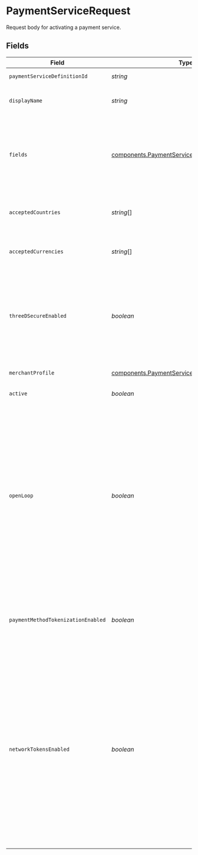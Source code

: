 # PaymentServiceRequest

Request body for activating a payment service.


## Fields

| Field                                                                                                                                                                                                                                                                                                                                                                                                                                                                                                                           | Type                                                                                                                                                                                                                                                                                                                                                                                                                                                                                                                            | Required                                                                                                                                                                                                                                                                                                                                                                                                                                                                                                                        | Description                                                                                                                                                                                                                                                                                                                                                                                                                                                                                                                     | Example                                                                                                                                                                                                                                                                                                                                                                                                                                                                                                                         |
| ------------------------------------------------------------------------------------------------------------------------------------------------------------------------------------------------------------------------------------------------------------------------------------------------------------------------------------------------------------------------------------------------------------------------------------------------------------------------------------------------------------------------------- | ------------------------------------------------------------------------------------------------------------------------------------------------------------------------------------------------------------------------------------------------------------------------------------------------------------------------------------------------------------------------------------------------------------------------------------------------------------------------------------------------------------------------------- | ------------------------------------------------------------------------------------------------------------------------------------------------------------------------------------------------------------------------------------------------------------------------------------------------------------------------------------------------------------------------------------------------------------------------------------------------------------------------------------------------------------------------------- | ------------------------------------------------------------------------------------------------------------------------------------------------------------------------------------------------------------------------------------------------------------------------------------------------------------------------------------------------------------------------------------------------------------------------------------------------------------------------------------------------------------------------------- | ------------------------------------------------------------------------------------------------------------------------------------------------------------------------------------------------------------------------------------------------------------------------------------------------------------------------------------------------------------------------------------------------------------------------------------------------------------------------------------------------------------------------------- |
| `paymentServiceDefinitionId`                                                                                                                                                                                                                                                                                                                                                                                                                                                                                                    | *string*                                                                                                                                                                                                                                                                                                                                                                                                                                                                                                                        | :heavy_check_mark:                                                                                                                                                                                                                                                                                                                                                                                                                                                                                                              | The ID of the payment service to use.                                                                                                                                                                                                                                                                                                                                                                                                                                                                                           | stripe-card                                                                                                                                                                                                                                                                                                                                                                                                                                                                                                                     |
| `displayName`                                                                                                                                                                                                                                                                                                                                                                                                                                                                                                                   | *string*                                                                                                                                                                                                                                                                                                                                                                                                                                                                                                                        | :heavy_check_mark:                                                                                                                                                                                                                                                                                                                                                                                                                                                                                                              | A custom name for the payment service. This will be shown in the Admin UI.                                                                                                                                                                                                                                                                                                                                                                                                                                                      | Stripe (Main)                                                                                                                                                                                                                                                                                                                                                                                                                                                                                                                   |
| `fields`                                                                                                                                                                                                                                                                                                                                                                                                                                                                                                                        | [components.PaymentServiceRequestFields](../../models/components/paymentservicerequestfields.md)[]                                                                                                                                                                                                                                                                                                                                                                                                                              | :heavy_check_mark:                                                                                                                                                                                                                                                                                                                                                                                                                                                                                                              | A list of fields, each containing a key-value pair for each field defined by the definition for this payment service e.g. for stripe-card `secret_key` is required and so must be sent within this field.                                                                                                                                                                                                                                                                                                                       |                                                                                                                                                                                                                                                                                                                                                                                                                                                                                                                                 |
| `acceptedCountries`                                                                                                                                                                                                                                                                                                                                                                                                                                                                                                             | *string*[]                                                                                                                                                                                                                                                                                                                                                                                                                                                                                                                      | :heavy_check_mark:                                                                                                                                                                                                                                                                                                                                                                                                                                                                                                              | A list of countries that this payment service needs to support in ISO two-letter code format.                                                                                                                                                                                                                                                                                                                                                                                                                                   | [<br/>"US",<br/>"GB",<br/>"DE"<br/>]                                                                                                                                                                                                                                                                                                                                                                                                                                                                                            |
| `acceptedCurrencies`                                                                                                                                                                                                                                                                                                                                                                                                                                                                                                            | *string*[]                                                                                                                                                                                                                                                                                                                                                                                                                                                                                                                      | :heavy_check_mark:                                                                                                                                                                                                                                                                                                                                                                                                                                                                                                              | A list of currencies that this payment service needs to support in ISO 4217 three-letter code format.                                                                                                                                                                                                                                                                                                                                                                                                                           | [<br/>"EUR",<br/>"USD",<br/>"GBP"<br/>]                                                                                                                                                                                                                                                                                                                                                                                                                                                                                         |
| `threeDSecureEnabled`                                                                                                                                                                                                                                                                                                                                                                                                                                                                                                           | *boolean*                                                                                                                                                                                                                                                                                                                                                                                                                                                                                                                       | :heavy_minus_sign:                                                                                                                                                                                                                                                                                                                                                                                                                                                                                                              | Defines if 3-D Secure is enabled for the service (can only be<br/>enabled if the payment service definition supports<br/>the `three_d_secure_hosted` feature).<br/>This does not affect pass through 3-D Secure data.                                                                                                                                                                                                                                                                                                           | true                                                                                                                                                                                                                                                                                                                                                                                                                                                                                                                            |
| `merchantProfile`                                                                                                                                                                                                                                                                                                                                                                                                                                                                                                               | [components.PaymentServiceRequestMerchantProfile](../../models/components/paymentservicerequestmerchantprofile.md)                                                                                                                                                                                                                                                                                                                                                                                                              | :heavy_minus_sign:                                                                                                                                                                                                                                                                                                                                                                                                                                                                                                              | Configuration for each supported card scheme.                                                                                                                                                                                                                                                                                                                                                                                                                                                                                   |                                                                                                                                                                                                                                                                                                                                                                                                                                                                                                                                 |
| `active`                                                                                                                                                                                                                                                                                                                                                                                                                                                                                                                        | *boolean*                                                                                                                                                                                                                                                                                                                                                                                                                                                                                                                       | :heavy_minus_sign:                                                                                                                                                                                                                                                                                                                                                                                                                                                                                                              | Defines if this service is currently active or not.                                                                                                                                                                                                                                                                                                                                                                                                                                                                             | true                                                                                                                                                                                                                                                                                                                                                                                                                                                                                                                            |
| `openLoop`                                                                                                                                                                                                                                                                                                                                                                                                                                                                                                                      | *boolean*                                                                                                                                                                                                                                                                                                                                                                                                                                                                                                                       | :heavy_minus_sign:                                                                                                                                                                                                                                                                                                                                                                                                                                                                                                              | Defines if the service works as an open-loop service. This feature<br/>can only be enabled if the PSP is set up to accept previous scheme<br/>transaction IDs.<br/><br/>If this value is not provided or is set to `null`, it will be set<br/>to the value of `open_loop` in the payment service definition.<br/><br/>If `open_loop_toggle` is `false` in the payment service definition,<br/>`open_loop` should either not be provided or set to `null`, or it<br/>will fail with a validation error.                          | true                                                                                                                                                                                                                                                                                                                                                                                                                                                                                                                            |
| `paymentMethodTokenizationEnabled`                                                                                                                                                                                                                                                                                                                                                                                                                                                                                              | *boolean*                                                                                                                                                                                                                                                                                                                                                                                                                                                                                                                       | :heavy_minus_sign:                                                                                                                                                                                                                                                                                                                                                                                                                                                                                                              | Defines if tokenization is enabled for the service. This feature<br/>can only be enabled if the payment service is NOT set as `open_loop`<br/>and the PSP is set up to tokenize.                                                                                                                                                                                                                                                                                                                                                | true                                                                                                                                                                                                                                                                                                                                                                                                                                                                                                                            |
| `networkTokensEnabled`                                                                                                                                                                                                                                                                                                                                                                                                                                                                                                          | *boolean*                                                                                                                                                                                                                                                                                                                                                                                                                                                                                                                       | :heavy_minus_sign:                                                                                                                                                                                                                                                                                                                                                                                                                                                                                                              | Defines if network tokens are enabled for the service. This feature<br/>can only be enabled if the payment service is set as `open_loop` and<br/>the PSP is set up to accept network tokens.<br/><br/>If this value is not provided or is set to `null`, it will be set<br/>to the value of `network_tokens_default` in the payment service<br/>definition.<br/><br/>If `network_tokens_toggle` is `false` in the payment service definition,<br/>`network_tokens_enabled` should either not be provided or set to `null`,<br/>or it will fail with a validation error. | true                                                                                                                                                                                                                                                                                                                                                                                                                                                                                                                            |